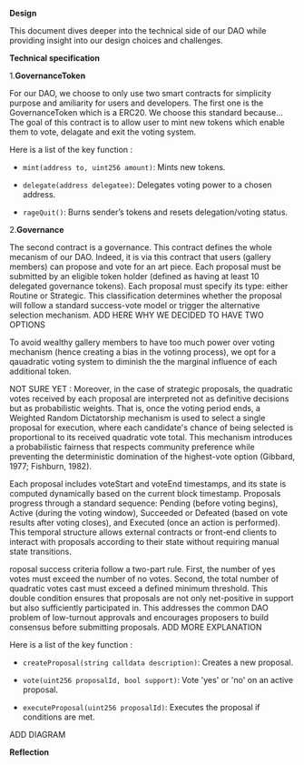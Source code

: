 **Design** 

This document dives deeper into the technical side of our DAO while providing insight into our design choices and challenges.

**Technical specification**

1.**GovernanceToken**

For our DAO, we choose to only use two smart contracts for simplicity purpose and amiliarity for users and developers. The first one is the GovernanceToken which is a ERC20. We choose this standard because... The goal of this contract is to allow user to mint new tokens which enable them to vote, delagate and exit the voting system. 

Here is a list of the key function : 

- `mint(address to, uint256 amount)`: Mints new tokens.

- `delegate(address delegatee)`: Delegates voting power to a chosen address.

- `rageQuit()`: Burns sender’s tokens and resets delegation/voting status.

2.**Governance**

The second contract is a governance. This contract defines the whole mecanism of our DAO. Indeed, it is via this contract that users (gallery members) can propose and vote for an art piece. Each proposal must be submitted by an eligible token holder (defined as having at least 10 delegated governance tokens). Each proposal must specify its type: either Routine or Strategic. This classification determines whether the proposal will follow a standard success-vote model or trigger the alternative selection mechanism. ADD HERE WHY WE DECIDED TO HAVE TWO OPTIONS

To avoid wealthy gallery members to have too much power over voting mechanism (hence creating a bias in the votinng process), we opt for a qauadratic voting system to diminish the  the marginal influence of each additional token.

NOT SURE YET : Moreover, in the case of strategic proposals, the quadratic votes received by each proposal are interpreted not as definitive decisions but as probabilistic weights. That is, once the voting period ends, a Weighted Random Dictatorship mechanism is used to select a single proposal for execution, where each candidate's chance of being selected is proportional to its received quadratic vote total. This mechanism introduces a probabilistic fairness that respects community preference while preventing the deterministic domination of the highest-vote option (Gibbard, 1977; Fishburn, 1982).

Each proposal includes voteStart and voteEnd timestamps, and its state is computed dynamically based on the current block timestamp. 
Proposals progress through a standard sequence: Pending (before voting begins), Active (during the voting window), Succeeded or Defeated (based on vote results after voting closes), and Executed (once an action is performed). This temporal structure allows external contracts or front-end clients to interact with proposals according to their state without requiring manual state transitions.

roposal success criteria follow a two-part rule. First, the number of yes votes must exceed the number of no votes. Second, the total number of quadratic votes cast must exceed a defined minimum threshold. This double condition ensures that proposals are not only net-positive in support but also sufficiently participated in. This addresses the common DAO problem of low-turnout approvals and encourages proposers to build consensus before submitting proposals. ADD MORE EXPLANATION 

Here is a list of the key function : 

- `createProposal(string calldata description)`: Creates a new proposal.

- `vote(uint256 proposalId, bool support)`: Vote 'yes' or 'no' on an active proposal.

- `executeProposal(uint256 proposalId)`: Executes the proposal if conditions are met.

ADD DIAGRAM

**Reflection**

